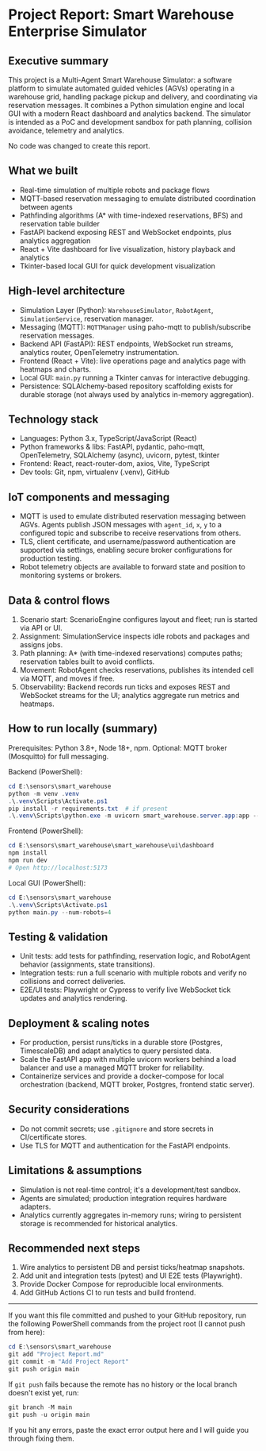 # Project Report: Smart Warehouse Enterprise Simulator

## Executive summary

This project is a Multi-Agent Smart Warehouse Simulator: a software platform to simulate automated guided vehicles (AGVs) operating in a warehouse grid, handling package pickup and delivery, and coordinating via reservation messages. It combines a Python simulation engine and local GUI with a modern React dashboard and analytics backend. The simulator is intended as a PoC and development sandbox for path planning, collision avoidance, telemetry and analytics.

No code was changed to create this report.

## What we built
- Real-time simulation of multiple robots and package flows
- MQTT-based reservation messaging to emulate distributed coordination between agents
- Pathfinding algorithms (A* with time-indexed reservations, BFS) and reservation table builder
- FastAPI backend exposing REST and WebSocket endpoints, plus analytics aggregation
- React + Vite dashboard for live visualization, history playback and analytics
- Tkinter-based local GUI for quick development visualization

## High-level architecture

- Simulation Layer (Python): `WarehouseSimulator`, `RobotAgent`, `SimulationService`, reservation manager.
- Messaging (MQTT): `MQTTManager` using paho-mqtt to publish/subscribe reservation messages.
- Backend API (FastAPI): REST endpoints, WebSocket run streams, analytics router, OpenTelemetry instrumentation.
- Frontend (React + Vite): live operations page and analytics page with heatmaps and charts.
- Local GUI: `main.py` running a Tkinter canvas for interactive debugging.
- Persistence: SQLAlchemy-based repository scaffolding exists for durable storage (not always used by analytics in-memory aggregation).

## Technology stack

- Languages: Python 3.x, TypeScript/JavaScript (React)
- Python frameworks & libs: FastAPI, pydantic, paho-mqtt, OpenTelemetry, SQLAlchemy (async), uvicorn, pytest, tkinter
- Frontend: React, react-router-dom, axios, Vite, TypeScript
- Dev tools: Git, npm, virtualenv (.venv), GitHub

## IoT components and messaging

- MQTT is used to emulate distributed reservation messaging between AGVs. Agents publish JSON messages with `agent_id`, `x`, `y` to a configured topic and subscribe to receive reservations from others.
- TLS, client certificate, and username/password authentication are supported via settings, enabling secure broker configurations for production testing.
- Robot telemetry objects are available to forward state and position to monitoring systems or brokers.

## Data & control flows

1. Scenario start: ScenarioEngine configures layout and fleet; run is started via API or UI.
2. Assignment: SimulationService inspects idle robots and packages and assigns jobs.
3. Path planning: A* (with time-indexed reservations) computes paths; reservation tables built to avoid conflicts.
4. Movement: RobotAgent checks reservations, publishes its intended cell via MQTT, and moves if free.
5. Observability: Backend records run ticks and exposes REST and WebSocket streams for the UI; analytics aggregate run metrics and heatmaps.

## How to run locally (summary)

Prerequisites: Python 3.8+, Node 18+, npm. Optional: MQTT broker (Mosquitto) for full messaging.

Backend (PowerShell):
```powershell
cd E:\sensors\smart_warehouse
python -m venv .venv
.\.venv\Scripts\Activate.ps1
pip install -r requirements.txt  # if present
.\.venv\Scripts\python.exe -m uvicorn smart_warehouse.server.app:app --reload --host 127.0.0.1 --port 8000
```

Frontend (PowerShell):
```powershell
cd E:\sensors\smart_warehouse\smart_warehouse\ui\dashboard
npm install
npm run dev
# Open http://localhost:5173
```

Local GUI (PowerShell):
```powershell
cd E:\sensors\smart_warehouse
.\.venv\Scripts\Activate.ps1
python main.py --num-robots=4
```

## Testing & validation

- Unit tests: add tests for pathfinding, reservation logic, and RobotAgent behavior (assignments, state transitions).
- Integration tests: run a full scenario with multiple robots and verify no collisions and correct deliveries.
- E2E/UI tests: Playwright or Cypress to verify live WebSocket tick updates and analytics rendering.

## Deployment & scaling notes

- For production, persist runs/ticks in a durable store (Postgres, TimescaleDB) and adapt analytics to query persisted data.
- Scale the FastAPI app with multiple uvicorn workers behind a load balancer and use a managed MQTT broker for reliability.
- Containerize services and provide a docker-compose for local orchestration (backend, MQTT broker, Postgres, frontend static server).

## Security considerations

- Do not commit secrets; use `.gitignore` and store secrets in CI/certificate stores.
- Use TLS for MQTT and authentication for the FastAPI endpoints.

## Limitations & assumptions

- Simulation is not real-time control; it's a development/test sandbox.
- Agents are simulated; production integration requires hardware adapters.
- Analytics currently aggregates in-memory runs; wiring to persistent storage is recommended for historical analytics.

## Recommended next steps

1. Wire analytics to persistent DB and persist ticks/heatmap snapshots.
2. Add unit and integration tests (pytest) and UI E2E tests (Playwright).
3. Provide Docker Compose for reproducible local environments.
4. Add GitHub Actions CI to run tests and build frontend.

---

If you want this file committed and pushed to your GitHub repository, run the following PowerShell commands from the project root (I cannot push from here):

```powershell
cd E:\sensors\smart_warehouse
git add "Project Report.md"
git commit -m "Add Project Report"
git push origin main
```

If `git push` fails because the remote has no history or the local branch doesn't exist yet, run:

```powershell
git branch -M main
git push -u origin main
```

If you hit any errors, paste the exact error output here and I will guide you through fixing them.
